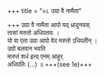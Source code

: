 +++
title = "०८ उग्रा वै नामैता"

+++
उग्रा वै नामैता आपो यद् ध्रादुनयस्  
तासां मरुतो अधिपतयः ।  
यो वा एता उग्रा आपो वेद मरुतो ऽधिपतीन् ।  
उग्रो बलवान भवति  
मारुतं शर्ध इत्य् एनम् आहुर्  
अधिपतिः (…) ॥ +++(see 1e)+++